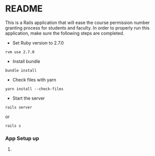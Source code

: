 # README

This is a Rails application that will ease the course permission number granting
process for students and faculty. In order to properly run this application,
make sure the following steps are completed.

* Set Ruby version to 2.7.0

`rvm use 2.7.0`

* Install bundle

`bundle install`

*  Check files with yarn 

`yarn install --check-files`

* Start the server 

`rails server`

or

`rails s`

### App Setup up

1. 

